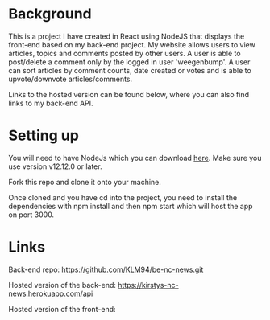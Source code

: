 # Background

This is a project I have created in React using NodeJS that displays the front-end based on my back-end project. My website allows users to view articles, topics and comments posted by other users. A user is able to post/delete a comment only by the logged in user 'weegenbump'. A user can sort articles by comment counts, date created or votes and is able to upvote/downvote articles/comments. 

Links to the hosted version can be found below, where you can also find links to my back-end API.

# Setting up

You will need to have NodeJs which you can download [here](https://nodejs.org/en/).
Make sure you use version v12.12.0 or later.

Fork this repo and clone it onto your machine.

Once cloned and you have cd into the project, you need to install the dependencies with npm install and then npm start which will host the app on port 3000.

# Links 

Back-end repo: https://github.com/KLM94/be-nc-news.git

Hosted version of the back-end: https://kirstys-nc-news.herokuapp.com/api

Hosted version of the front-end:



